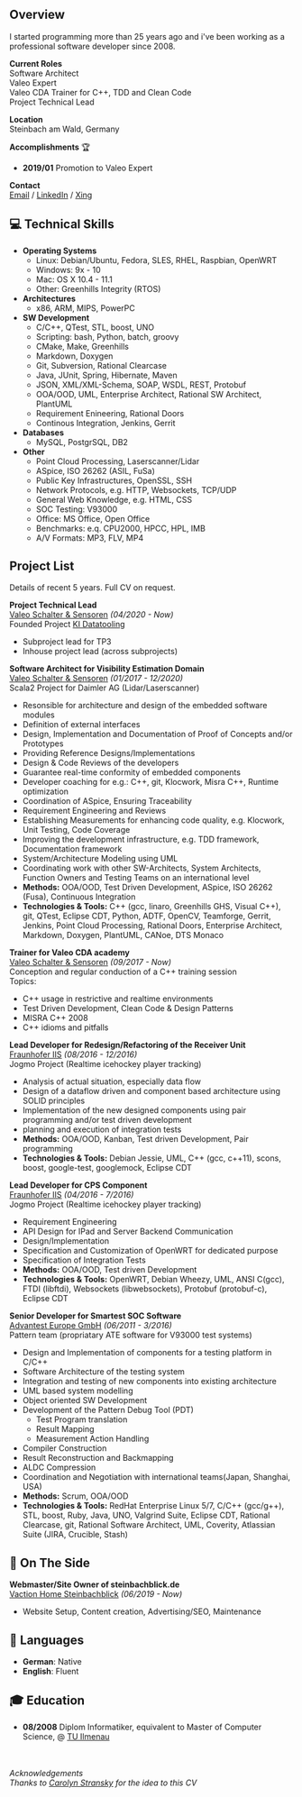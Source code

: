 ## Overview
I started programming more than 25 years ago and i've been working as a professional software developer since 2008.

**Current Roles** <br>
Software Architect <br>
Valeo Expert <br>
Valeo CDA Trainer for C++, TDD and Clean Code <br>
Project Technical Lead <br>

**Location** <br>
Steinbach am Wald, Germany

**Accomplishments** 🏆 <br>
- __2019/01__ Promotion to Valeo Expert <br>

**Contact** <br>
[Email](mailto:mail@marcelmatz.de) / [LinkedIn](https://www.linkedin.com/in/marcel-matz-swa) / [Xing](www.xing.com/profile/Marcel_Matz)

## 💻 Technical Skills
- **Operating Systems** 
  - Linux: Debian/Ubuntu, Fedora, SLES, RHEL, Raspbian, OpenWRT
  - Windows: 9x - 10
  - Mac: OS X 10.4 - 11.1
  - Other: Greenhills Integrity (RTOS) 
- **Architectures** 
  - x86, ARM, MIPS, PowerPC
- **SW Development**
  - C/C++, QTest, STL, boost, UNO
  - Scripting: bash, Python, batch, groovy
  - CMake, Make, Greenhills 
  - Markdown, Doxygen
  - Git, Subversion, Rational Clearcase
  - Java, JUnit, Spring, Hibernate, Maven
  - JSON, XML\/XML-Schema, SOAP, WSDL, REST, Protobuf
  - OOA/OOD, UML, Enterprise Architect, Rational SW Architect, PlantUML
  - Requirement Enineering, Rational Doors
  - Continous Integration, Jenkins, Gerrit
- **Databases** 
  - MySQL, PostgrSQL, DB2
- **Other**
  - Point Cloud Processing, Laserscanner/Lidar
  - ASpice, ISO 26262 \(ASIL, FuSa\)
  - Public Key Infrastructures, OpenSSL, SSH
  - Network Protocols, e.g. HTTP, Websockets, TCP/UDP
  - General Web Knowledge, e.g. HTML, CSS
  - SOC Testing: V93000
  - Office: MS Office, Open Office
  - Benchmarks: e.q. CPU2000, HPCC, HPL, IMB
  - A/V Formats: MP3, FLV, MP4
  
## Project List
Details of recent 5 years. Full CV on request.

**Project Technical Lead**<br>
[Valeo Schalter & Sensoren](https://www.valeo.com) _(04/2020 - Now)_ <br>
Founded Project [KI Datatooling](https://www.ki-datatooling.de)
- Subproject lead for TP3 
- Inhouse project lead (across subprojects)

**Software Architect for Visibility Estimation Domain** <br>
[Valeo Schalter & Sensoren](https://www.valeo.com) _(01/2017 - 12/2020)_ <br>
Scala2 Project for Daimler AG \(Lidar/Laserscanner\)
- Resonsible for architecture and design of the embedded software modules
- Definition of external interfaces
- Design, Implementation and Documentation of Proof of Concepts and/or Prototypes
- Providing Reference Designs/Implementations
- Design & Code Reviews of the developers
- Guarantee real-time conformity of embedded components
- Developer coaching for e.g.: C++, git, Klocwork, Misra C++, Runtime optimization
- Coordination of ASpice, Ensuring Traceability
- Requirement Engineering and Reviews
- Establishing Measurements for enhancing code quality, e.g. Klocwork, Unit Testing, Code Coverage
- Improving the development infrastructure, e.g. TDD framework, Documentation framework
- System/Architecture Modeling using UML
- Coordinating work with other SW-Architects, System Architects, Function Owners and Testing Teams on an international level
- __Methods:__ OOA/OOD, Test Driven Development, ASpice, ISO 26262 \(Fusa\), Continuous Integration 
- __Technologies & Tools:__ C++ \(gcc, linaro, Greenhills GHS, Visual C++\), git, QTest, Eclipse CDT, Python, ADTF, OpenCV, Teamforge, Gerrit, Jenkins, Point Cloud Processing, Rational Doors, Enterprise Architect, Markdown, Doxygen, PlantUML, CANoe, DTS Monaco

**Trainer for Valeo CDA academy** <br>
[Valeo Schalter & Sensoren](https://www.valeo.com) _(09/2017 - Now)_ <br>
Conception and regular conduction of a C++ training session<br>
Topics: <br>
- C++ usage in restrictive and realtime environments
- Test Driven Development, Clean Code & Design Patterns
- MISRA C++ 2008
- C++ idioms and pitfalls 

**Lead Developer for Redesign/Refactoring of the Receiver Unit** <br>
[Fraunhofer IIS](https://www.iis.fraunhofer.de) _(08/2016 - 12/2016)_ <br>
Jogmo Project \(Realtime icehockey player tracking\)
- Analysis of actual situation, especially data flow
- Design of a dataflow driven and component based architecture using SOLID principles
- Implementation of the new designed components using pair programming and/or test driven development
- planning and execution of integration tests
- __Methods:__ OOA/OOD, Kanban, Test driven Development, Pair programming
- __Technologies & Tools:__ Debian Jessie, UML, C++ (gcc, c++11),  scons, boost, google-test, googlemock, Eclipse CDT

**Lead Developer for CPS Component** <br>
[Fraunhofer IIS](https://www.iis.fraunhofer.de/) _(04/2016 - 7/2016)_ <br>
Jogmo Project \(Realtime icehockey player tracking\)
- Requirement Engineering
- API Design for IPad and Server Backend Communication
- Design/Implementation
- Specification and Customization of OpenWRT for dedicated purpose
- Specification of Integration Tests
- __Methods:__ OOA/OOD, Test driven Development
- __Technologies & Tools:__ OpenWRT, Debian Wheezy, UML, ANSI C(gcc),  FTDI (libftdi), Websockets (libwebsockets), Protobuf (protobuf-c), Eclipse CDT

**Senior Developer for Smartest SOC Software** <br>
[Advantest Europe GmbH]() _(06/2011 - 3/2016)_ <br>
Pattern team \(propriatary ATE software for V93000 test systems\)
- Design and Implementation of components for a testing platform in C/C++ 
- Software Architecture of the testing system
- Integration and testing of new components into existing architecture
- UML based system modelling
- Object oriented SW Development
- Development of the Pattern Debug Tool (PDT)
  - Test Program translation
  - Result Mapping
  - Measurement Action Handling
- Compiler Construction
- Result Reconstruction and Backmapping
- ALDC Compression
- Coordination and Negotiation with international teams(Japan, Shanghai, USA)
- __Methods:__ Scrum, OOA/OOD
- __Technologies & Tools:__ RedHat Enterprise Linux 5/7, C/C++ (gcc/g++), STL, boost, Ruby, Java, UNO, Valgrind Suite, Eclipse CDT, Rational Clearcase, git, Rational Software Architect, UML, Coverity, Atlassian Suite (JIRA, Crucible, Stash)

## 📌 On The Side
**Webmaster/Site Owner of steinbachblick.de** <br>
[Vaction Home Steinbachblick](https://steinbachblick.de) _(06/2019 - Now)_ <br>
- Website Setup, Content creation, Advertising/SEO, Maintenance

## 💬 Languages
- **German**: Native
- **English**: Fluent

## 🎓 Education
- **08/2008** Diplom Informatiker, equivalent to Master of Computer Science, @ [TU Ilmenau](https://tu-ilmenau.de)

<br> <br>
_Acknowledgements <br>
Thanks to [Carolyn Stransky](https://carolstran.github.io/cv) for the idea to this CV_
